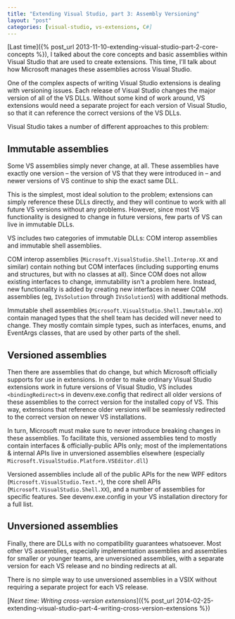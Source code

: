 ```yaml
---
title: "Extending Visual Studio, part 3: Assembly Versioning"
layout: "post"
categories: [visual-studio, vs-extensions, C#]
---
```


[Last time]({% post_url 2013-11-10-extending-visual-studio-part-2-core-concepts %}), I talked about the core concepts and basic assemblies within Visual Studio that are used to create extensions.  This time, I'll talk about how Microsoft manages these assemblies across Visual Studio.

One of the complex aspects of writing Visual Studio extensions is dealing with versioning issues.  Each release of Visual Studio changes the major version of all of the VS DLLs.  Without some kind of work around, VS extensions would need a separate project for each version of Visual Studio, so that it can reference the correct versions of the VS DLLs.

Visual Studio takes a number of different approaches to this problem:

## Immutable assemblies
Some VS assemblies simply never change, at all.  These assemblies have exactly one version &ndash; the version of VS that they were introduced in &ndash; and newer versions of VS continue to ship the exact same DLL.

This is the simplest, most ideal solution to the problem; extensions can simply reference these DLLs directly, and they will continue to work with all future VS versions without any problems.  However, since most VS functionality is designed to change in future versions, few parts of VS can live in immutable DLLs.  

VS includes two categories of immutable DLLs: COM interop assemblies and immutable shell assemblies.

COM interop assemblies (`Microsoft.VisualStudio.Shell.Interop.XX` and similar) contain nothing but COM interfaces (including supporting enums and structures, but with no classes at all).  Since COM does not allow existing interfaces to change, immutability isn't a problem here.  Instead, new functionality is added by creating new interfaces in newer COM assemblies (eg, `IVsSolution` through `IVsSolution5`) with additional methods.

Immutable shell assemblies (`Microsoft.VisualStudio.Shell.Immutable.XX`) contain managed types that the shell team has decided will never need to change.  They mostly comtain simple types, such as interfaces, enums, and EventArgs classes, that are used by other parts of the shell.

## Versioned assemblies
Then there are assemblies that do change, but which Microsoft officially supports for use in extensions.  In order to make ordinary Visual Studio extensions work in future versions of Visual Studio, VS includes `<bindingRedirect>`s in devenv.exe.config that redirect all older versions of these assemblies to the correct version for the installed copy of VS.  This way, extensions that reference older versions will be seamlessly redirected to the correct version on newer VS installations.  

In turn, Microsoft must make sure to never introduce breaking changes in these assemblies.  To facilitate this, versioned assemblies tend to mostly contain interfaces & officially-public APIs only; most of the implementations & internal APIs live in unversioned assemblies elsewhere (especially `Microsoft.VisualStudio.Platform.VSEditor.dll`)

Versioned assemblies include all of the public APIs for the new WPF editors (`Microsoft.VisualStudio.Text.*`), the core shell APIs (`Microsoft.VisualStudio.Shell.XX`), and a number of assemblies for specific features.  See devenv.exe.config in your VS installation directory for a full list.

## Unversioned assemblies
Finally, there are DLLs with no compatibility guarantees whatsoever.  Most other VS assemblies, especially implementation assemblies and assemblies for smaller or younger teams, are unversioned assemblies, with a separate version for each VS release and no binding redirects at all.

There is no simple way to use unversioned assemblies in a VSIX without requiring a separate project for each VS release.

[_Next time: Writing cross-version extensions_]({% post_url 2014-02-25-extending-visual-studio-part-4-writing-cross-version-extensions %})
